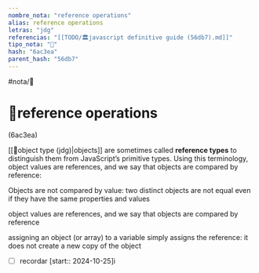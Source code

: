 ```yaml
---
nombre_nota: "reference operations"
alias: reference operations
letras: "jdg"
referencias: "[[TODO/🏛️javascript definitive guide (56db7).md]]"
tipo_nota: "📑"
hash: "6ac3ea"
parent_hash: "56db7"
---
```


#nota/📑

# 📑reference operations
<div class="hash">(6ac3ea)</div>

[[📑object type (jdg)|objects]] are sometimes called __reference types__ to distinguish them from JavaScript’s
primitive types. Using this terminology, object values are references, and we say that
objects are compared by reference:

Objects are not compared by value: two distinct objects are not equal even if they have the same properties and values

object values are references, and we say that objects are compared by reference

 assigning an object (or array) to a variable simply assigns the reference: it does not create a new copy of the object

- [ ] recordar  [start:: 2024-10-25]i
